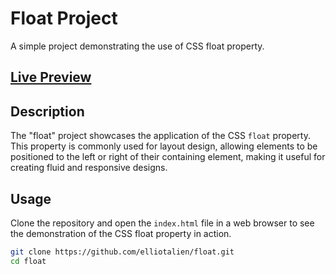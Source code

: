 # Float Project

A simple project demonstrating the use of CSS float property.

## [Live Preview](https://elliotalien.github.io/FloatProject/)


## Description

The "float" project showcases the application of the CSS `float` property. This property is commonly used for layout design, allowing elements to be positioned to the left or right of their containing element, making it useful for creating fluid and responsive designs.

## Usage

Clone the repository and open the `index.html` file in a web browser to see the demonstration of the CSS float property in action.

```bash
git clone https://github.com/elliotalien/float.git
cd float
